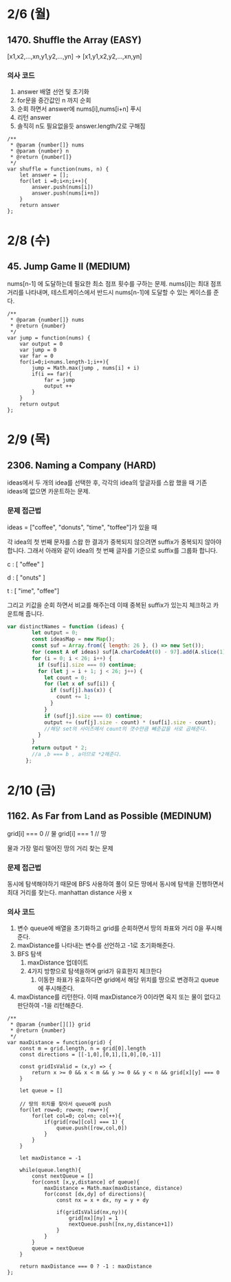 
# 2/6 (월)
## 1470. Shuffle the Array (EASY)
[x1,x2,...,xn,y1,y2,...,yn] -> [x1,y1,x2,y2,...,xn,yn]

### 의사 코드
1. answer 배열 선언 및 초기화
2. for문을 중간값인 n 까지 순회
3. 순회 하면서 answer에 nums[i],nums[i+n] 푸시
4. 리턴 answer
5. 솔직히 n도 필요없을듯 answer.length/2로 구해짐

```
/**
 * @param {number[]} nums
 * @param {number} n
 * @return {number[]}
 */
var shuffle = function(nums, n) {
    let answer = [];
    for(let i =0;i<n;i++){
        answer.push(nums[i])
        answer.push(nums[i+n])
    }
    return answer
};
```

# 2/8 (수)
## 45. Jump Game II (MEDIUM)
nums[n-1] 에 도달하는데 필요한 최소 점프 횟수를 구하는 문제.
nums[i]는 최대 점프 거리를 나타내며, 테스트케이스에서 반드시 nums[n-1]에 도달할 수 있는 케이스를 준다.

```
/**
 * @param {number[]} nums
 * @return {number}
 */
var jump = function(nums) {
    var output = 0
    var jump = 0
    var far = 0
    for(i=0;i<nums.length-1;i++){
        jump = Math.max(jump , nums[i] + i)
        if(i == far){
            far = jump
            output ++
        }
    }
    return output
};
```

# 2/9 (목)
## 2306. Naming a Company (HARD)
ideas에서 두 개의 idea를 선택한 후, 각각의 idea의 앞글자를 스왑 했을 때
기존 ideas에 없으면 카운트하는 문제.

### 문제 접근법
ideas = ["coffee", "donuts", "time", "toffee"]가 있을 때

각 idea의 첫 번째 문자를 스왑 한 결과가 중복되지 않으려면 suffix가 중복되지 않아야 합니다.
그래서 아래와 같이 idea의 첫 번째 글자를 기준으로 suffix를 그룹화 합니다.

c : [ "offee" ]

d : [ "onuts" ]

t : [ "ime", "offee"] 

그리고 키값을 순회 하면서 비교를 해주는데 이때 중복된 suffix가 있는지 체크하고 카운트해 줍니다.

```js run
var distinctNames = function (ideas) {
        let output = 0;
        const ideasMap = new Map();
        const suf = Array.from({ length: 26 }, () => new Set());
        for (const A of ideas) suf[A.charCodeAt(0) - 97].add(A.slice(1));
        for (i = 0; i < 26; i++) {
          if (suf[i].size === 0) continue;
          for (let j = i + 1; j < 26; j++) {
            let count = 0;
            for (let x of suf[i]) {
              if (suf[j].has(x)) {
                count += 1;
              }
            }
            if (suf[j].size === 0) continue;
            output += (suf[j].size - count) * (suf[i].size - count);
            //해당 set의 사이즈에서 count의 갯수만큼 뺴준값을 서로 곱해준다.
          }
        }
        return output * 2;
        //a ,b === b , a이므로 *2해준다.
      };
```

# 2/10 (금)
## 1162. As Far from Land as Possible (MEDINUM)
grid[i] === 0 // 물
grid[i] === 1 // 땅

물과 가장 멀리 떨어진 땅의 거리 찾는 문제

### 문제 접근법
동시에 탐색해야하기 때문에 BFS 사용하여 풀이
모든 땅에서 동시에 탐색을 진행하면서 최대 거리를 찾는다.
manhattan distance 사용 x 

### 의사 코드
1. 변수 queue에 배열을 초기화하고 grid를 순회하면서 땅의 좌표와 거리 0을 푸시해준다.
2. maxDistance를 나타내는 변수를 선언하고 -1로 초기화해준다.
3. BFS 탐색
    1. maxDistance 업데이트
    2. 4가지 방향으로 탐색을하며 grid가 유효한지 체크한다
        1. 이동한 좌표가 유효하다면 grid에서 해당 위치를 땅으로 변경하고 queue에 푸시해준다.
4. maxDistance를 리턴한다. 이때 maxDistance가 0이라면 육지 또는 물이 없다고 판단하여 -1을 리턴해준다.

```
/**
 * @param {number[][]} grid
 * @return {number}
 */
var maxDistance = function(grid) {
    const m = grid.length, n = grid[0].length
    const directions = [[-1,0],[0,1],[1,0],[0,-1]]
    
    const gridIsValid = (x,y) => {
        return x >= 0 && x < m && y >= 0 && y < n && grid[x][y] === 0
    }
    
    let queue = [] 
    
    // 땅의 위치를 찾아서 queue에 push
    for(let row=0; row<m; row++){
        for(let col=0; col<n; col++){
            if(grid[row][col] === 1) {
                queue.push([row,col,0])
            }
        }
    }
    
    let maxDistance = -1
    
    while(queue.length){
        const nextQueue = []
        for(const [x,y,distance] of queue){
            maxDistance = Math.max(maxDistance, distance)
            for(const [dx,dy] of directions){
                const nx = x + dx, ny = y + dy

                if(gridIsValid(nx,ny)){
                    grid[nx][ny] = 1
                    nextQueue.push([nx,ny,distance+1])
                }
            }
        }
        queue = nextQueue
    }
    
    return maxDistance === 0 ? -1 : maxDistance
};
```
